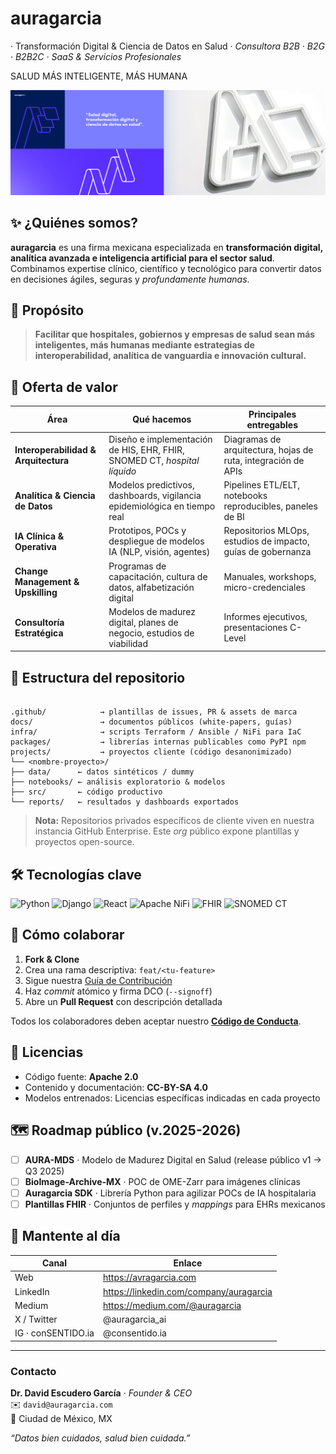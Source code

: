 
# auragarcia 
· Transformación Digital & Ciencia de Datos en Salud ·
*Consultora B2B · B2G · B2B2C · SaaS & Servicios Profesionales*

SALUD MÁS INTELIGENTE, MÁS HUMANA

![Auragarcia Banner](https://raw.githubusercontent.com/auragarciamx/.github/main/assets/Header-X.png)

## ✨ ¿Quiénes somos?
**auragarcia** es una firma mexicana especializada en **transformación digital, analítica avanzada e inteligencia artificial para el sector salud**.  
Combinamos expertise clínico, científico y tecnológico para convertir datos en decisiones ágiles, seguras y *profundamente humanas*.

## 🎯 Propósito
> **Facilitar que hospitales, gobiernos y empresas de salud sean  **más inteligentes, más humanas** mediante estrategias de interoperabilidad, analítica de vanguardia e innovación cultural.**

## 🧩 Oferta de valor
| Área | Qué hacemos | Principales entregables |
|------|-------------|-------------------------|
| **Interoperabilidad & Arquitectura** | Diseño e implementación de HIS, EHR, FHIR, SNOMED CT, *hospital líquido* | Diagramas de arquitectura, hojas de ruta, integración de APIs |
| **Analítica & Ciencia de Datos** | Modelos predictivos, dashboards, vigilancia epidemiológica en tiempo real | Pipelines ETL/ELT, notebooks reproducibles, paneles de BI |
| **IA Clínica & Operativa** | Prototipos, POCs y despliegue de modelos IA (NLP, visión, agentes) | Repositorios MLOps, estudios de impacto, guías de gobernanza |
| **Change Management & Upskilling** | Programas de capacitación, cultura de datos, alfabetización digital | Manuales, workshops, micro-credenciales |
| **Consultoría Estratégica** | Modelos de madurez digital, planes de negocio, estudios de viabilidad | Informes ejecutivos, presentaciones C-Level |

## 📂 Estructura del repositorio
```

.github/            → plantillas de issues, PR & assets de marca
docs/               → documentos públicos (white-papers, guías)
infra/              → scripts Terraform / Ansible / NiFi para IaC
packages/           → librerías internas publicables como PyPI npm
projects/           → proyectos cliente (código desanonimizado)
└── <nombre-proyecto>/
├── data/      ← datos sintéticos / dummy
├── notebooks/ ← análisis exploratorio & modelos
├── src/       ← código productivo
└── reports/   ← resultados y dashboards exportados

```

> **Nota:** Repositorios privados específicos de cliente viven en nuestra instancia GitHub Enterprise. Este *org* público expone plantillas y proyectos open-source.

## 🛠️ Tecnologías clave
![Python](https://img.shields.io/badge/Python-3776AB?logo=python&logoColor=white)
![Django](https://img.shields.io/badge/Django-092E20?logo=django&logoColor=white)
![React](https://img.shields.io/badge/React-20232A?logo=react)
![Apache NiFi](https://img.shields.io/badge/Apache%20NiFi-darkblue?logo=apache)
![FHIR](https://img.shields.io/badge/FHIR-red)
![SNOMED CT](https://img.shields.io/badge/SNOMED%20CT-blue)

## 🤝 Cómo colaborar
1. **Fork & Clone**  
2. Crea una rama descriptiva: `feat/<tu-feature>`  
3. Sigue nuestra [Guía de Contribución](CONTRIBUTING.md)  
4. Haz *commit* atómico y firma DCO (`--signoff`)  
5. Abre un **Pull Request** con descripción detallada

Todos los colaboradores deben aceptar nuestro **[Código de Conducta](CODE_OF_CONDUCT.md)**.

## 📜 Licencias
- Código fuente: **Apache 2.0**  
- Contenido y documentación: **CC-BY-SA 4.0**  
- Modelos entrenados: Licencias específicas indicadas en cada proyecto

## 🗺️ Roadmap público (v.2025-2026)
- [ ] **AURA-MDS** · Modelo de Madurez Digital en Salud (release público v1 → Q3 2025)  
- [ ] **BioImage-Archive-MX** · POC de OME-Zarr para imágenes clínicas  
- [ ] **Auragarcia SDK** · Librería Python para agilizar POCs de IA hospitalaria  
- [ ] **Plantillas FHIR** · Conjuntos de perfiles y *mappings* para EHRs mexicanos  

## 📣 Mantente al día
| Canal | Enlace |
|-------|--------|
| Web | <https://avragarcia.com> |
| LinkedIn | <https://linkedin.com/company/auragarcia> |
| Medium | <https://medium.com/@auragarcia> |
| X / Twitter | @auragarcia_ai |
| IG · conSENTIDO.ia | @consentido.ia |

---

### Contacto
**Dr. David Escudero García** · *Founder & CEO*  
✉️ `david@auragarcia.com`  
📍 Ciudad de México, MX  

*“Datos bien cuidados, salud bien cuidada.”*

